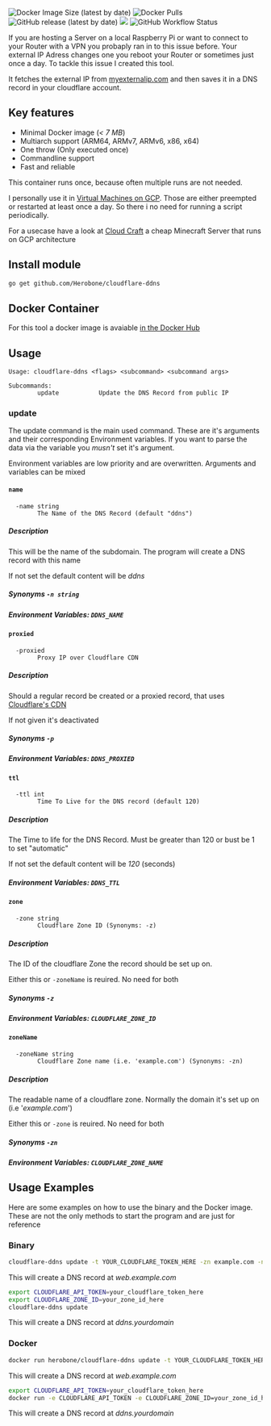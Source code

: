 ![Docker Image Size (latest by date)](https://img.shields.io/docker/image-size/herobone/cloudflare-ddns)
![Docker Pulls](https://img.shields.io/docker/pulls/herobone/cloudflare-ddns)
![GitHub release (latest by date)](https://img.shields.io/github/v/release/Herobone/Cloudflare-DDNS)
[![](https://godoc.org/github.com/Herobone/Cloudflare-DDNS?status.svg)](https://godoc.org/github.com/Herobone/Cloudflare-DDNS)
![GitHub Workflow Status](https://img.shields.io/github/workflow/status/Herobone/Cloudflare-DDNS/release)


If you are hosting a Server on a local Raspberry Pi or want to connect to your Router with a VPN you probaply ran in to this issue before. Your external IP Adress changes one you reboot your Router or sometimes just once a day.
To tackle this issue I created this tool.

It fetches the external IP from [myexternalip.com](https://myexternalip.com/) and then saves it in a DNS record in your cloudflare account.

## Key features
- Minimal Docker image (*< 7 MB*)
- Multiarch support (ARM64, ARMv7, ARMv6, x86, x64)
- One throw (Only executed once)
- Commandline support
- Fast and reliable

This container runs once, because often multiple runs are not needed.

I personally use it in [Virtual Machines on GCP](https://cloud.google.com/compute). Those are either preempted or restarted at least once a day. So there i no need for running a script periodically.

For a usecase have a look at [Cloud Craft](https://github.com/Herobone/CloudCraft) a cheap Minecraft Server that runs on GCP architecture

## Install module

```bash
go get github.com/Herobone/cloudflare-ddns
```

## Docker Container
For this tool a docker image is avaiable [in the Docker Hub](https://hub.docker.com/r/herobone/cloudflare-ddns)

## Usage
```
Usage: cloudflare-ddns <flags> <subcommand> <subcommand args>

Subcommands:
        update           Update the DNS Record from public IP
```

### update
The update command is the main used command. These are it's arguments and their corresponding Environment variables. If you want to parse the data via the variable you *musn't* set it's argument.

Environment variables are low priority and are overwritten. Arguments and variables can be mixed

#### `name`
```
  -name string
        The Name of the DNS Record (default "ddns")
```
##### Description
This will be the name of the subdomain. The program will create a DNS record with this name

If not set the default content will be *ddns*

##### Synonyms `-n string`

##### Environment Variables: `DDNS_NAME`


#### `proxied`
```
  -proxied
        Proxy IP over Cloudflare CDN
```
##### Description
Should a regular record be created or a proxied record, that uses [Cloudflare's CDN](https://developers.cloudflare.com/load-balancing/understand-basics/proxy-modes)

If not given it's deactivated

##### Synonyms `-p`

##### Environment Variables: `DDNS_PROXIED`


#### `ttl`
```
  -ttl int
        Time To Live for the DNS record (default 120)
```
##### Description
The Time to life for the DNS Record. Must be greater than 120 or bust be 1 to set "automatic"

If not set the default content will be *120* (seconds)

##### Environment Variables: `DDNS_TTL`


#### `zone`
```
  -zone string
        Cloudflare Zone ID (Synonyms: -z)
```
##### Description
The ID of the cloudflare Zone the record should be set up on.

Either this or `-zoneName` is reuired. No need for both

##### Synonyms `-z`

##### Environment Variables: `CLOUDFLARE_ZONE_ID`


#### `zoneName`
```
  -zoneName string
        Cloudflare Zone name (i.e. 'example.com') (Synonyms: -zn)
```
##### Description
The readable name of a cloudflare zone.
Normally the domain it's set up on (i.e '*example.com*')

Either this or `-zone` is reuired. No need for both

##### Synonyms `-zn`

##### Environment Variables: `CLOUDFLARE_ZONE_NAME`

## Usage Examples
Here are some examples on how to use the binary and the Docker image. These are not the only methods to start the program and are just for reference
### Binary
```bash
cloudflare-ddns update -t YOUR_CLOUDFLARE_TOKEN_HERE -zn example.com -n web
```
This will create a DNS record at *web.example.com*

```bash
export CLOUDFLARE_API_TOKEN=your_cloudflare_token_here
export CLOUDFLARE_ZONE_ID=your_zone_id_here
cloudflare-ddns update
```
This will create a DNS record at *ddns.yourdomain*

### Docker
```bash
docker run herobone/cloudflare-ddns update -t YOUR_CLOUDFLARE_TOKEN_HERE -zn example.com -n web
```
This will create a DNS record at *web.example.com*

```bash
export CLOUDFLARE_API_TOKEN=your_cloudflare_token_here
docker run -e CLOUDFLARE_API_TOKEN -e CLOUDFLARE_ZONE_ID=your_zone_id_here herobone/cloudflare-ddns update
```
This will create a DNS record at *ddns.yourdomain*
